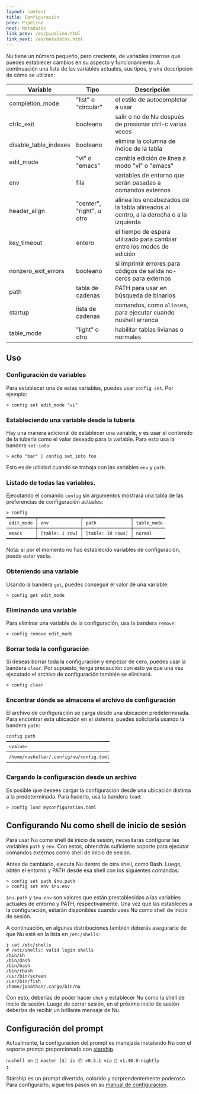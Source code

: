 ```yaml
---
layout: content
title: Configuración
prev: Pipeline
next: Metadatos
link_prev: /es/pipeline.html
link_next: /es/metadatos.html
---
```


Nu tiene un número pequeño, pero creciente, de variables internas que puedes establecer cambios en su aspecto y funcionamiento. A continuación una lista de las variables actuales, sus tipos, y una descripción de cómo se utilizan:

| Variable        | Tipo           | Descripción  |
| ------------- | ------------- | ----- |
| completion_mode | "list" o "circular" | el estilo de autocompletar a usar |
| ctrlc_exit | booleano | salir o no de Nu después de presionar ctrl-c varias veces |
| disable_table_indexes | booleano | elimina la columna de índice de la tabla |
| edit_mode | "vi" o "emacs" | cambia edición de línea a modo "vi" o "emacs" |
| env | fila | variables de entorno que serán pasadas a comandos externos |
| header_align | "center", "right", u otro | alinea los encabezados de la tabla alineados al centro, a la derecha o a la izquierda |
| key_timeout | entero | el tiempo de espera utilizado para cambiar entre los modos de edición |
| nonzero_exit_errors | booleano | si imprimir errores para códigos de salida no-ceros para externos |
| path | tabla de cadenas | PATH para usar en búsqueda de binarios |
| startup | lista de cadenas | comandos, como `alias`es, para ejecutar cuando nushell arranca |
| table_mode | "light" o otro | habilitar tablas livianas o normales |

## Uso

### Configuración de variables

Para establecer una de estas variables, puedes usar `config set`. Por ejemplo:

```
> config set edit_mode "vi"
```

### Estableciendo una variable desde la tubería

Hay una manera adicional de establecer una variable, y es usar el contenido de la tubería como el valor deseado para la variable. Para esto usa la bandera `set-into`:

```
> echo "bar" | config set_into foo
```

Esto es de utilidad cuando se trabaja con las variables `env` y `path`.

### Listado de todas las variables.

Ejecutando el comando `config` sin argumentos mostrará una tabla de las preferencias de configuración actuales:

```
> config
━━━━━━━━━━━┯━━━━━━━━━━━━━━━━┯━━━━━━━━━━━━━━━━━━┯━━━━━━━━━━━━
 edit_mode │ env            │ path             │ table_mode 
───────────┼────────────────┼──────────────────┼────────────
 emacs     │ [table: 1 row] │ [table: 10 rows] │ normal 
━━━━━━━━━━━┷━━━━━━━━━━━━━━━━┷━━━━━━━━━━━━━━━━━━┷━━━━━━━━━━━━
```

Nota: si por el momento no has establecido variables de configuración, puede estar vacía.

### Obteniendo una variable

Usando la bandera `get`, puedes conseguir el valor de una variable:

```
> config get edit_mode
```

### Eliminando una variable

Para eliminar una variable de la configuración, usa la bandera `remove`:

```
> config remove edit_mode
```

### Borrar toda la configuración

Si deseas borrar toda la configuración y empezar de cero, puedes usar la bandera `clear`. Por supuesto, tenga precaución con esto ya que una vez ejecutado el archivo de configuración también se eliminará.

```
> config clear
```

### Encontrar dónde se almacena el archivo de configuración

El archivo de configuración se carga desde una ubicación predeterminada. Para encontrar esta ubicación en el sistema, puedes solicitarla usando la bandera `path`:

```
config path
━━━━━━━━━━━━━━━━━━━━━━━━━━━━━━━━━━━━━━━
 <value> 
───────────────────────────────────────
 /home/nusheller/.config/nu/config.toml 
━━━━━━━━━━━━━━━━━━━━━━━━━━━━━━━━━━━━━━━
```

### Cargando la configuración desde un archivo

Es posible que desees cargar la configuración desde una ubicación distinta a la predeterminada. Para hacerlo, usa la bandera `load`:

```
> config load myconfiguration.toml
```

## Configurando Nu como shell de inicio de sesión

Para usar Nu como shell de inicio de sesión, necesitarás configurar las variables `path` y `env`. Con estos, obtendrás suficiente soporte para ejecutar comandos externos como shell de inicio de sesión.

Antes de cambiarlo, ejecuta Nu dentro de otra shell, como Bash. Luego, obtén el entorno y PATH desde esa shell con los siguientes comandos:

```
> config set path $nu.path
> config set env $nu.env
```

`$nu.path` y `$nu.env` son valores que están prestablecidas a las variables actuales de entorno y PATH, respectivamente. Una vez que las estableces a la configuración, estarán disponibles cuando uses Nu como shell de inicio de sesión.

A continuación, en algunas distribuciones también deberás asegurarte de que Nu esté en la lista en `/etc/shells`:

```
❯ cat /etc/shells
# /etc/shells: valid login shells
/bin/sh
/bin/dash
/bin/bash
/bin/rbash
/usr/bin/screen
/usr/bin/fish
/home/jonathan/.cargo/bin/nu
```

Con esto, deberías de poder hacer `chsh` y establecer Nu como la shell de inicio de sesión. Luego de cerrar sesión, en el próximo inicio de sesión deberías de recibir un brillante mensaje de Nu.

## Configuración del prompt

Actualmente, la configuración del prompt es manejada instalando Nu con el soporte prompt proporcionado con [starship](https://github.com/starship/starship).

```
nushell on 📙 master [$] is 📦 v0.5.1 via 🦀 v1.40.0-nightly 
❯ 
```
Starship es un prompt divertido, colorido y sorprendentemente poderoso. Para configurarlo, sigue los pasos en su [manual de configuración](https://starship.rs/config/).
